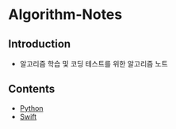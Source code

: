 # Algorithm-Notes

## Introduction

* 알고리즘 학습 및 코딩 테스트를 위한 알고리즘 노트

## Contents

* [Python]()
* [Swift]()

